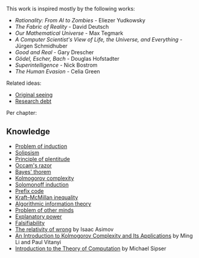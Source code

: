 This work is inspired mostly by the following works:

* _Rationality: From AI to Zombies_ - Eliezer Yudkowsky
* _The Fabric of Reality_ - David Deutsch
* _Our Mathematical Universe_ - Max Tegmark
* _A Computer Scientist's View of Life, the Universe, and Everything_ - Jürgen Schmidhuber
* _Good and Real_ - Gary Drescher
* _Gödel, Escher, Bach_ - Douglas Hofstadter
* _Superintelligence_ - Nick Bostrom 
* _The Human Evasion_ - Celia Green

Related ideas:

* [Original seeing](https://www.lesswrong.com/posts/SA79JMXKWke32A3hG/original-seeing)
* [Research debt](https://distill.pub/2017/research-debt/)

Per chapter:

## Knowledge

* [Problem of induction](https://en.wikipedia.org/wiki/Problem_of_induction)
* [Solipsism](https://en.wikipedia.org/wiki/Solipsism)
* [Principle of plentitude](https://en.wikipedia.org/wiki/Principle_of_plenitude)
* [Occam's razor](https://en.wikipedia.org/wiki/Occam%27s_razor)
* [Bayes' thorem](https://en.wikipedia.org/wiki/Bayes%27_theorem)
* [Kolmogorov complexity](https://en.wikipedia.org/wiki/Kolmogorov_complexity)
* [Solomonoff induction](https://en.wikipedia.org/wiki/Solomonoff%27s_theory_of_inductive_inference)
* [Prefix code](https://en.wikipedia.org/wiki/Prefix_code)
* [Kraft–McMillan inequality](https://en.wikipedia.org/wiki/Kraft%E2%80%93McMillan_inequality)
* [Algorithmic information theory](http://www.scholarpedia.org/article/Algorithmic_information_theory)
* [Problem of other minds](https://en.wikipedia.org/wiki/Problem_of_other_minds)
* [Explanatory power](https://en.wikipedia.org/wiki/Explanatory_power)
* [Falsifiability](https://en.wikipedia.org/wiki/Falsifiability)
* [The relativity of wrong](https://chem.tufts.edu/AnswersInScience/RelativityofWrong.htm) by Isaac Asimov
* [An Introduction to Kolmogorov Complexity and Its Applications](https://homepages.cwi.nl/~paulv/kolmogorov.html) by Ming Li and Paul Vitanyi
* [Introduction to the Theory of Computation](https://www.goodreads.com/book/show/400716.Introduction_to_the_Theory_of_Computation) by Michael Sipser

